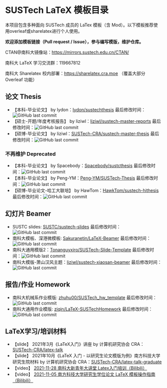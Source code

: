 # SUSTech LaTeX 模板目录

本项目包含多种面向 SUSTech 成员的 LaTex 模板（含 Mod）。以下模板推荐使用overleaf或sharelatex进行个人使用。

**欢迎添加模板链接（Pull request / Issue），参与编写模版，维护仓库。**

CTAN@南科大镜像站：https://mirrors.sustech.edu.cn/CTAN/

南科大 LaTeX 学习交流群：119667812

南科大 Sharelatex 校内部署：https://sharelatex.cra.moe （覆盖大部分 Overleaf 功能）

## 论文 Thesis
* 【本科-毕业论文】 by Iydon：[Iydon/sustechthesis](https://github.com/Iydon/sustechthesis) 最后修改时间：![GitHub last commit](https://img.shields.io/github/last-commit/Iydon/sustechthesis)
* 【硕士-开题/年度考核报告】 by liziwl：[liziwl/sustech-master-reports](https://github.com/liziwl/sustech-master-reports) 最后修改时间：![GitHub last commit](https://img.shields.io/github/last-commit/liziwl/sustech-master-reports)
* 【硕博-毕业论文】 by liziwl：[SUSTech-CRA/sustech-master-thesis](https://github.com/SUSTech-CRA/sustech-master-thesis) 最后修改时间：![GitHub last commit](https://img.shields.io/github/last-commit/SUSTech-CRA/sustech-master-thesis)

### 不再维护 Deprecated
* 【本科-毕业论文】 by Spacebody：[Spacebody/sustcthesis](https://github.com/Spacebody/sustcthesis) 最后修改时间：![GitHub last commit](https://img.shields.io/github/last-commit/Spacebody/sustcthesis)
* 【本科-毕业论文】 by Peng-YM：[Peng-YM/SUSTech-Thesis](https://github.com/Peng-YM/SUSTech-Thesis) 最后修改时间：![GitHub last commit](https://img.shields.io/github/last-commit/Peng-YM/SUSTech-Thesis)
* 【硕博-毕业论文-哈工大联培】 by HawTom：[HawkTom/sustech-hithesis](https://github.com/HawkTom/sustech-hithesis) 最后修改时间：![GitHub last commit](https://img.shields.io/github/last-commit/HawkTom/sustech-hithesis)

## 幻灯片 Beamer

* SUSTC slides: [SUSTC/sustech-slides](https://github.com/SUSTC/sustech-slides) 最后修改时间：![GitHub last commit](https://img.shields.io/github/last-commit/SUSTC/sustech-slides)
* 南科大模板、深港微模板: [Sakuranetin/LaTeX-Beamer](https://github.com/Sakuranetin/LaTeX-Beamer) 最后修改时间：![GitHub last commit](https://img.shields.io/github/last-commit/Sakuranetin/LaTeX-Beamer)
* 南科大通用模版2：[Tonanguyxiro/SUSTech-Slide-Template](https://github.com/Tonanguyxiro/SUSTech-Slide-Template) 最后修改时间：![GitHub last commit](https://img.shields.io/github/last-commit/Tonanguyxiro/SUSTech-Slide-Template)
* 南科大模版-萧山汉风主题：[liziwl/sustech-xiaosan-beamer](https://github.com/liziwl/sustech-xiaosan-beamer) 最后修改时间：![GitHub last commit](https://img.shields.io/github/last-commit/liziwl/sustech-xiaosan-beamer)

## 报告/作业 Homework

* 南科大机械系作业模版: [zhuhu00/SUSTech_hw_template](https://github.com/zhuhu00/SUSTech_hw_template) 最后修改时间：![GitHub last commit](https://img.shields.io/github/last-commit/zhuhu00/SUSTech_hw_template)
* 南科大通用作业模版: [ziqin/LaTeX-SUSTechHomework](https://github.com/ziqin/LaTeX-SUSTechHomework) 最后修改时间：![GitHub last commit](https://img.shields.io/github/last-commit/ziqin/LaTeX-SUSTechHomework)

## LaTeX学习/培训材料

* 【slide】 2021年3月《LaTeX入门》讲座 by 计算机研究协会 CRA：[SUSTech-CRA/latex-talk](https://github.com/SUSTech-CRA/latex-talk)
* 【slide】 2021年10月《LaTeX 入门 - 以研究生论文模版为例》南方科技大学研究生院材料 by 计算机研究协会 CRA：[SUSTech-CRA/latex-talk-graduate](https://github.com/SUSTech-CRA/latex-talk-graduate)
* 【video】 [2021-11-28 南科大新青年大讲堂 Latex入门培训（Bilibili）](https://www.bilibili.com/video/BV1JR4y1476Z/)
* 【video】 [2021-11-05 南方科技大学研究生学位论文 LaTeX 模板操作指南（Bilibili）](https://www.bilibili.com/video/BV1JU4y1g7bH)